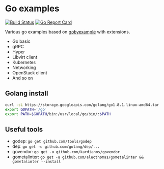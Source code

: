 # Go examples

[![Build Status](https://travis-ci.org/feiskyer/go-examples.svg?branch=master)](https://travis-ci.org/feiskyer/go-examples) [![Go Report Card](https://goreportcard.com/badge/github.com/feiskyer/go-examples)](https://goreportcard.com/report/github.com/feiskyer/go-examples)

Various go examples based on [gobyexample](https://github.com/mmcgrana/gobyexample) with extensions.

- Go basic
- gRPC
- Hyper
- Libvirt client
- Kubernetes
- Networking
- OpenStack client
- And so on

## Golang install

```sh
curl -sL https://storage.googleapis.com/golang/go1.8.1.linux-amd64.tar.gz | tar -C /usr/local -zxf -
export GOPATH='/go'
export PATH=$GOPATH/bin:/usr/local/go/bin/:$PATH
```

## Useful tools

* godep: `go get github.com/tools/godep`
* dep: `go get -u github.com/golang/dep/...`
* govendor: `go get -u github.com/kardianos/govendor`
* gometalinter: `go get -u github.com/alecthomas/gometalinter && gometalinter --install`

